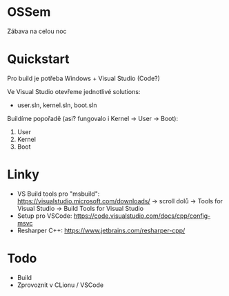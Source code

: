 # OSSem
Zábava na celou noc

# Quickstart
Pro build je potřeba Windows + Visual Studio (Code?)

Ve Visual Studio otevřeme jednotlivé solutions:
 - user.sln, kernel.sln, boot.sln

Buildíme popořadě (asi? fungovalo i Kernel -> User -> Boot):

 1. User
 2. Kernel
 3. Boot

# Linky
- VS Build tools pro "msbuild": https://visualstudio.microsoft.com/downloads/ -> scroll dolů -> Tools for Visual Studio -> Build Tools for Visual Studio
- Setup pro VSCode: https://code.visualstudio.com/docs/cpp/config-msvc
- Resharper C++: https://www.jetbrains.com/resharper-cpp/

# Todo
- Build
- Zprovoznit v CLionu / VSCode
